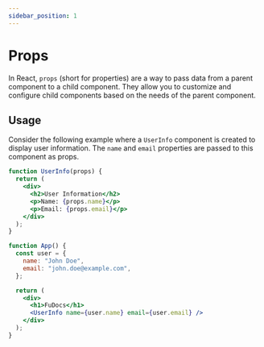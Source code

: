 ```yaml
---
sidebar_position: 1
---
```


# Props

In React, `props` (short for properties) are a way to pass data from a parent component to a child component. They allow you to customize and configure child components based on the needs of the parent component.

## Usage

Consider the following example where a `UserInfo` component is created to display user information. The `name` and `email` properties are passed to this component as props.

```jsx title="src/components/FuDocs.js"
function UserInfo(props) {
  return (
    <div>
      <h2>User Information</h2>
      <p>Name: {props.name}</p>
      <p>Email: {props.email}</p>
    </div>
  );
}

function App() {
  const user = {
    name: "John Doe",
    email: "john.doe@example.com",
  };

  return (
    <div>
      <h1>FuDocs</h1>
      <UserInfo name={user.name} email={user.email} />
    </div>
  );
}
```
